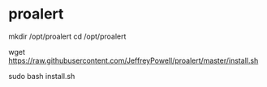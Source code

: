 # proalert

mkdir /opt/proalert
cd /opt/proalert

wget https://raw.githubusercontent.com/JeffreyPowell/proalert/master/install.sh

sudo bash install.sh
